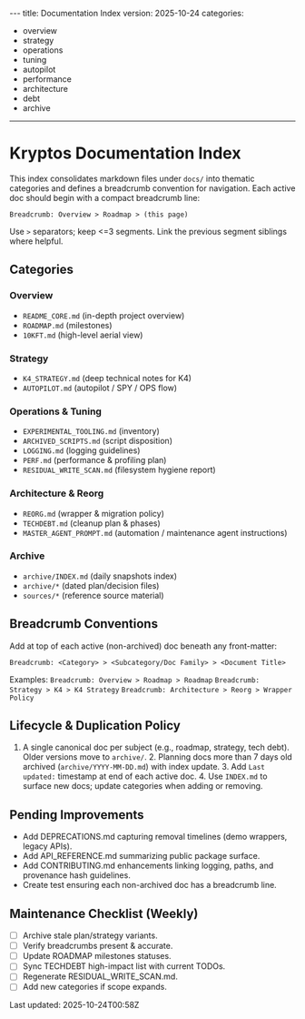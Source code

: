 --- title: Documentation Index version: 2025-10-24 categories:
  - overview
  - strategy
  - operations
  - tuning
  - autopilot
  - performance
  - architecture
  - debt
  - archive
---

# Kryptos Documentation Index

This index consolidates markdown files under `docs/` into thematic categories and defines a
breadcrumb convention for navigation. Each active doc should begin with a compact breadcrumb line:

`Breadcrumb: Overview > Roadmap > (this page)`

Use `>` separators; keep <=3 segments. Link the previous segment siblings where helpful.

## Categories

### Overview
- `README_CORE.md` (in-depth project overview)
- `ROADMAP.md` (milestones)
- `10KFT.md` (high-level aerial view)

### Strategy
- `K4_STRATEGY.md` (deep technical notes for K4)
- `AUTOPILOT.md` (autopilot / SPY / OPS flow)

### Operations & Tuning
- `EXPERIMENTAL_TOOLING.md` (inventory)
- `ARCHIVED_SCRIPTS.md` (script disposition)
- `LOGGING.md` (logging guidelines)
- `PERF.md` (performance & profiling plan)
- `RESIDUAL_WRITE_SCAN.md` (filesystem hygiene report)

### Architecture & Reorg
- `REORG.md` (wrapper & migration policy)
- `TECHDEBT.md` (cleanup plan & phases)
- `MASTER_AGENT_PROMPT.md` (automation / maintenance agent instructions)

### Archive
- `archive/INDEX.md` (daily snapshots index)
- `archive/*` (dated plan/decision files)
- `sources/*` (reference source material)

## Breadcrumb Conventions

Add at top of each active (non-archived) doc beneath any front-matter:

`Breadcrumb: <Category> > <Subcategory/Doc Family> > <Document Title>`

Examples: `Breadcrumb: Overview > Roadmap > Roadmap` `Breadcrumb: Strategy > K4 > K4 Strategy`
`Breadcrumb: Architecture > Reorg > Wrapper Policy`

## Lifecycle & Duplication Policy

1. A single canonical doc per subject (e.g., roadmap, strategy, tech debt). Older versions move to
`archive/`. 2. Planning docs more than 7 days old archived (`archive/YYYY-MM-DD.md`) with index
update. 3. Add `Last updated:` timestamp at end of each active doc. 4. Use `INDEX.md` to surface new
docs; update categories when adding or removing.

## Pending Improvements

- Add DEPRECATIONS.md capturing removal timelines (demo wrappers, legacy APIs).
- Add API_REFERENCE.md summarizing public package surface.
- Add CONTRIBUTING.md enhancements linking logging, paths, and provenance hash guidelines.
- Create test ensuring each non-archived doc has a breadcrumb line.

## Maintenance Checklist (Weekly)

- [ ] Archive stale plan/strategy variants.
- [ ] Verify breadcrumbs present & accurate.
- [ ] Update ROADMAP milestones statuses.
- [ ] Sync TECHDEBT high-impact list with current TODOs.
- [ ] Regenerate RESIDUAL_WRITE_SCAN.md.
- [ ] Add new categories if scope expands.

Last updated: 2025-10-24T00:58Z
